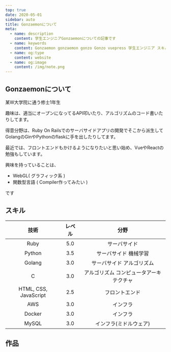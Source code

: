 ```yaml
---
top: true
date: 2020-05-01
sidebar: auto
title: Gonzaemonについて
meta:
  - name: description
    content: 学生エンジニアGonzaemonについての記事です
  - name: keywords
    content: Gonzaemon gonzaemon gonzo Gonzo vuepress 学生エンジニア スキル 作品
  - name: og:type
    content: website
  - name: og:image
    content: /img/note.png
---
```


## Gonzaemonについて

某W大学院に通う修士1年生

趣味は、適当にオープンになってるAPI叩いたり、アルゴリズムのコード書いたりしてます。

得意分野は、Ruby On Railsでのサーバサイドアプリの開発でそこから派生してGolangのGinやPythonのflaskに手を出したりしてます。

最近では、フロントエンドもかけるようになりたいと思い始め、VueやReactの勉強もしています。

興味を持っていることは、
- WebGL( グラフィック系 )
- 関数型言語 ( Compiler作ってみたい )

です

## スキル

|技術|レベル|分野|
|:---:|:---:|:---:|
|Ruby|<i class="fas fa-star"></i><i class="fas fa-star"></i><i class="fas fa-star"></i><i class="fas fa-star"></i><i class="fas fa-star"></i> 5.0|サーバサイド|
|Python|<i class="fas fa-star"></i> <i class="fas fa-star"></i> <i class="fas fa-star"></i> <i class="fas fa-star-half"></i> 3.5|サーバサイド 機械学習|
|Golang|<i class="fas fa-star"></i><i class="fas fa-star"></i><i class="fas fa-star"></i> 3.0| サーバサイド アルゴリズム|
|C|<i class="fas fa-star"></i><i class="fas fa-star"></i><i class="fas fa-star"></i> 3.0|アルゴリズム コンピュータアーキテクチャ|
|HTML, CSS, JavaScript|<i class="fas fa-star"></i><i class="fas fa-star"></i><i class="fas fa-star-half"></i> 2.5|フロントエンド|
|AWS|<i class="fas fa-star"></i> <i class="fas fa-star"></i><i class="fas fa-star"></i> 3.0|インフラ|
|Docker|<i class="fas fa-star"></i><i class="fas fa-star"></i><i class="fas fa-star"></i> 3.0|インフラ|
|MySQL|<i class="fas fa-star"></i><i class="fas fa-star"></i><i class="fas fa-star"></i> 3.0|インフラ(ミドルウェア)|

## 作品

<Works />
